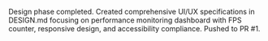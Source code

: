 Design phase completed. Created comprehensive UI/UX specifications in DESIGN.md focusing on performance monitoring dashboard with FPS counter, responsive design, and accessibility compliance. Pushed to PR #1.
